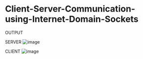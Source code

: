 # Client-Server-Communication-using-Internet-Domain-Sockets

OUTPUT

SERVER
![image](https://user-images.githubusercontent.com/69521280/138927207-d70c5b20-a9ee-475b-83b9-13c5cf30feb8.png)

CLIENT
![image](https://user-images.githubusercontent.com/69521280/138927310-3be1e7c0-48de-4e92-8170-75c1ea497558.png)
